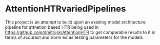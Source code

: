 # AttentionHTRvariedPipelines
This project is an attempt to build upon an existing model architecture pipeline for attnetion based HTR being used in https://github.com/dmitrijsk/AttentionHTR to get comparable results to it in terms of accuract and norm ed as testing parameters for the models 
